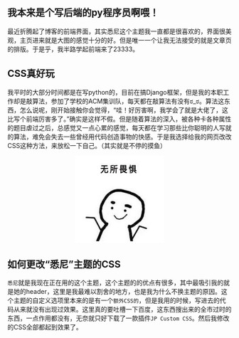 ## 我本来是个写后端的py程序员啊喂！

最近折腾起了博客的前端界面，其实悉尼这个主题我一直都是很喜欢的，界面很美观，主页进来就是大图的感觉十分的好。但是唯一一个让我无法接受的就是文章页的排版。于是乎，我半路学起前端来了23333。

## CSS真好玩

我平时的大部分时间都是在写python的，目前在搞Django框架，但是我的本职工作却是敲算法，参加了学校的ACM集训队，每天都在敲算法有没有ಠ_ಠ。算法这东西，怎么说呢，刚开始接触你会觉得，“哇！好厉害啊，我学会了就是大佬了，这比写个前端厉害多了。”确实是这样不假。但是随着算法的深入，被各种卡各种属性的题目虐过之后，总感觉又一点心累的感觉，每天都在学习那些比你聪明的人写就的算法，难免会失去一些曾经用代码创造事物的快感。于是我选择给我的网页改改CSS这种方法，来放松一下自己。（其实就是不停的摸鱼）

<!-- 图片居中 -->
<div align="center">
  <img src="https://raw.githubusercontent.com/Haut-Stone/Shall-We-Talk/master/Photos/无所畏惧.jpg">
</div>

## 如何更改“悉尼”主题的CSS

`悉尼`就是我现在正在用的这个主题，这个主题的的优点有很多，其中最吸引我的就是她的header，这里是我最难以割舍的地方，也是我为什么不换主题的原因。这个主题的自定义选项里本来的是有一个`额外CSS的`，但是我用的时候，写进去的代码从来就没有出现过效果。![]()这里真的要吐槽一下百度，这东西搜出来的全市过时的东西，一点作用都没有，无奈就只好下载了一款插件`JP Custom CSS`。然后我修改的CSS全部都起到效果了。
![]()